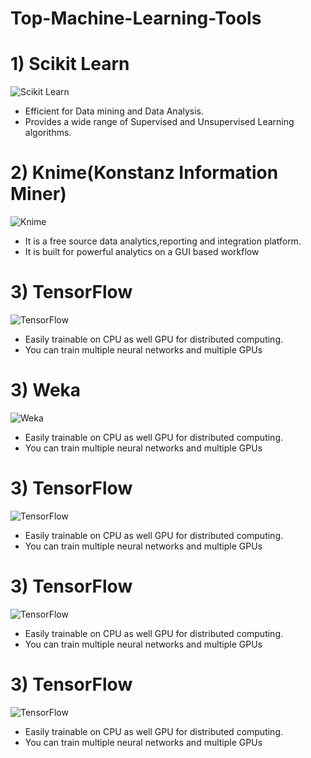 # Top-Machine-Learning-Tools
# 1) Scikit Learn
![Scikit Learn](https://github.com/sweekrithishetty/Top-Machine-Learning-Tools/blob/main/scikit.png)      

- Efficient for Data mining and Data Analysis.  
- Provides a wide range of Supervised and Unsupervised Learning algorithms.

# 2) Knime(Konstanz Information Miner)
![Knime](https://github.com/sweekrithishetty/Top-Machine-Learning-Tools/blob/main/images.png)
- It is a free source data analytics,reporting and integration platform.
- It is built for powerful analytics on a GUI based workflow

# 3) TensorFlow
![TensorFlow](https://github.com/sweekrithishetty/Top-Machine-Learning-Tools/blob/main/download.png)
- Easily trainable on CPU as well GPU for distributed computing.
- You can train multiple neural networks and multiple GPUs

# 3) Weka
![Weka](https://github.com/sweekrithishetty/Top-Machine-Learning-Tools/blob/main/download.jfif)
- Easily trainable on CPU as well GPU for distributed computing.
- You can train multiple neural networks and multiple GPUs

# 3) TensorFlow
![TensorFlow](https://github.com/sweekrithishetty/Top-Machine-Learning-Tools/blob/main/download.png)
- Easily trainable on CPU as well GPU for distributed computing.
- You can train multiple neural networks and multiple GPUs

# 3) TensorFlow
![TensorFlow](https://github.com/sweekrithishetty/Top-Machine-Learning-Tools/blob/main/download.png)
- Easily trainable on CPU as well GPU for distributed computing.
- You can train multiple neural networks and multiple GPUs

# 3) TensorFlow
![TensorFlow](https://github.com/sweekrithishetty/Top-Machine-Learning-Tools/blob/main/download.png)
- Easily trainable on CPU as well GPU for distributed computing.
- You can train multiple neural networks and multiple GPUs
                                                                                                            
                                                                                      
